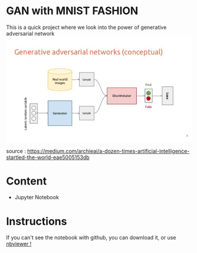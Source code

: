 # GAN with MNIST FASHION
This is a quick project where we look into the power of generative adversarial network
![GAN Schema](GAN.jpg)

source : https://medium.com/archieai/a-dozen-times-artificial-intelligence-startled-the-world-eae5005153db

# Content
- Jupyter Notebook

# Instructions
If you can't see the notebook with github, you can download it, or use <a href=https://nbviewer.jupyter.org/github/cydessole/Make-Money-ML-Project/blob/master/Week_06/GAN_MNIST.ipynb>nbviewer ! </a>
